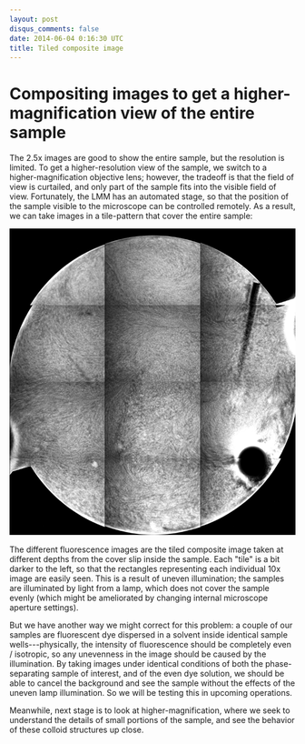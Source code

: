 ```yaml
---
layout: post
disqus_comments: false
date: 2014-06-04 0:16:30 UTC
title: Tiled composite image
---
```


# Compositing images to get a higher-magnification view of the entire sample

The 2.5x images are good to show the entire sample, but the resolution is limited. To get a higher-resolution view of the sample, we switch to a higher-magnification objective lens; however, the tradeoff is that the field of view is curtailed, and only part of the sample fits into the visible field of view. Fortunately, the LMM has an automated stage, so that the position of the sample visible to the microscope can be controlled remotely. As a result, we can take images in a tile-pattern that cover the entire sample:

![well 5, 10x mag, fluorescence tiled composite](/images/2014_06_04/140604_well5_composite.gif)

The different fluorescence images are the tiled composite image taken at different depths from the cover slip inside the sample. Each "tile" is a bit darker to the left, so that the rectangles representing each individual 10x image are easily seen. This is a result of uneven illumination; the samples are illuminated by light from a lamp, which does not cover the sample evenly (which might be ameliorated by changing internal microscope aperture settings).

But we have another way we might correct for this problem: a couple of our samples are fluorescent dye dispersed in a solvent inside identical sample wells---physically, the intensity of fluorescence should be completely even / isotropic, so any unevenness in the image should be caused by the illumination. By taking images under identical conditions of both the phase-separating sample of interest, and of the even dye solution, we should be able to cancel the background and see the sample without the effects of the uneven lamp illumination. So we will be testing this in upcoming operations.

Meanwhile, next stage is to look at higher-magnification, where we seek to understand the details of small portions of the sample, and see the behavior of these colloid structures up close. 